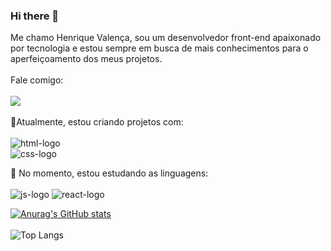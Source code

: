 ### Hi there 👋




Me chamo Henrique Valença, sou um desenvolvedor front-end apaixonado por tecnologia e estou sempre em busca de mais conhecimentos para o aperfeiçoamento dos meus projetos.
<br>
<br>
Fale comigo:
<br>
<br>
<a href="https://www.instagram.com/henriquelvalenca/" target="_blank"><img src="https://img.shields.io/badge/Instagram-E4405F?style=for-the-badge&logo=instagram&logoColor=white"></a>
<br>
<br>
:pencil:Atualmente, estou criando projetos com:
<br>
<br>
<img src="https://img.shields.io/badge/HTML5-E34F26?style=for-the-badge&logo=html5&logoColor=white" alt="html-logo">
<br>
<img src="https://img.shields.io/badge/CSS3-1572B6?style=for-the-badge&logo=css3&logoColor=white" alt="css-logo">


:book: No momento, estou estudando as linguagens:
<br>
<br>
<img src="https://img.shields.io/badge/JavaScript-323330?style=for-the-badge&logo=javascript&logoColor=F7DF1E" alt="js-logo"> 
<img src="https://img.shields.io/badge/React-20232A?style=for-the-badge&logo=react&logoColor=61DAFB" alt="react-logo">

[![Anurag's GitHub stats](https://github-readme-stats.vercel.app/api?username=hnrq404)](https://github.com/anuraghazra/github-readme-stats)
<br>
<br>
![Top Langs](https://github-readme-stats.vercel.app/api/top-langs/?username=anuraghazra&hide_progress=true)


